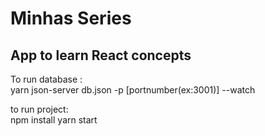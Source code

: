 <h1>
  Minhas Series
 </h1> 
<h2>App to learn React concepts</h2>
To run database : <br/>
yarn json-server db.json -p [portnumber(ex:3001)] --watch


to run project:<br/>
npm install
yarn start


